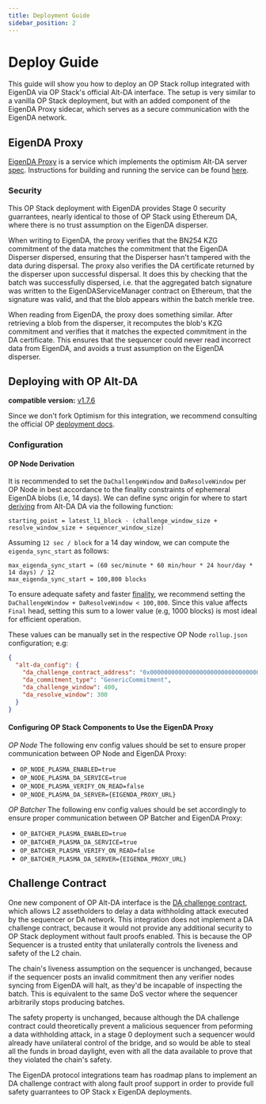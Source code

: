 ```yaml
---
title: Deployment Guide
sidebar_position: 2
---
```


# Deploy Guide

This guide will show you how to deploy an OP Stack rollup integrated with EigenDA via OP Stack's official Alt-DA interface. The setup is very similar to a vanilla OP Stack deployment, but with an added component of the EigenDA Proxy sidecar, which serves as a secure communication with the EigenDA network.

## EigenDA Proxy

[EigenDA Proxy](https://github.com/Layr-Labs/eigenda-proxy) is a service which implements the optimism Alt-DA server [spec](https://specs.optimism.io/experimental/alt-da.html). Instructions for building and running the service can be found [here](https://github.com/Layr-Labs/eigenda-proxy).

### Security

This OP Stack deployment with EigenDA provides Stage 0 security guarrantees, nearly identical to those of OP Stack using Ethereum DA, where there is no trust assumption on the EigenDA disperser.

When writing to EigenDA, the proxy verifies that the BN254 KZG commitment of the data matches the commitment that the EigenDA Disperser dispersed, ensuring that the Disperser hasn't tampered with the data during dispersal. The proxy also verifies the DA certificate returned by the disperser upon successful dispersal. It does this by checking that the batch was successfully dispersed, i.e. that the aggregated batch signature was written to the EigenDAServiceManager contract on Ethereum, that the signature was valid, and that the blob appears within the batch merkle tree.

When reading from EigenDA, the proxy does something similar. After retrieving a blob from the disperser, it recomputes the blob's KZG commitment and verifies that it matches the expected commitment in the DA certificate. This ensures that the sequencer could never read incorrect data from EigenDA, and avoids a trust assumption on the EigenDA disperser.

## Deploying with OP Alt-DA

**compatible version:** [v1.7.6](https://github.com/ethereum-optimism/optimism/releases/tag/v1.7.6)

Since we don't fork Optimism for this integration, we recommend consulting the official OP [deployment docs](https://docs.optimism.io/builders/chain-operators/tutorials/create-l2-rollup).

### Configuration

#### OP Node Derivation

It is recommended to set the `DaChallengeWindow` and `DaResolveWindow` per OP Node in best accordance to the finality constraints of ephemeral EigenDA blobs (i.e, 14 days). We can define sync origin for where to start [deriving](https://specs.optimism.io/experimental/alt-da.html#derivation) from Alt-DA DA via the following function:

```
starting_point = latest_l1_block - (challenge_window_size + resolve_window_size + sequencer_window_size)
```

Assuming `12 sec / block` for a 14 day window, we can compute the `eigenda_sync_start` as follows:

```
max_eigenda_sync_start = (60 sec/minute * 60 min/hour * 24 hour/day * 14 days) / 12
max_eigenda_sync_start = 100,800 blocks
```

To ensure adequate safety and faster [finality](https://specs.optimism.io/experimental/alt-da.html#safety-and-finality), we recommend setting the `DaChallengeWindow + DaResolveWindow < 100,800`. Since this value affects `Final` head, setting this sum to a lower value (e.g, 1000 blocks) is most ideal for efficient operation.

These values can be manually set in the respective OP Node `rollup.json` configuration; e.g:

```json
{
  "alt-da_config": {
    "da_challenge_contract_address": "0x0000000000000000000000000000000000000000",
    "da_commitment_type": "GenericCommitment",
    "da_challenge_window": 400,
    "da_resolve_window": 300
  }
}
```

#### Configuring OP Stack Components to Use the EigenDA Proxy

*OP Node*
The following env config values should be set to ensure proper communication between OP Node and EigenDA Proxy:

- `OP_NODE_PLASMA_ENABLED=true`
- `OP_NODE_PLASMA_DA_SERVICE=true`
- `OP_NODE_PLASMA_VERIFY_ON_READ=false`
- `OP_NODE_PLASMA_DA_SERVER={EIGENDA_PROXY_URL}`

*OP Batcher*
The following env config values should be set accordingly to ensure proper communication between OP Batcher and EigenDA Proxy:

- `OP_BATCHER_PLASMA_ENABLED=true`
- `OP_BATCHER_PLASMA_DA_SERVICE=true`
- `OP_BATCHER_PLASMA_VERIFY_ON_READ=false`
- `OP_BATCHER_PLASMA_DA_SERVER={EIGENDA_PROXY_URL}`

## Challenge Contract

One new component of OP Alt-DA interface is the [DA challenge contract](https://specs.optimism.io/experimental/alt-da.html#data-availability-challenge-contract), which allows L2 assetholders to delay a data withholding attack executed by the sequencer or DA network. This integration does not implement a DA challenge contract, because it would not provide any additional security to OP Stack deployment without fault proofs enabled. This is because the OP Sequencer is a trusted entity that unilaterally controls the liveness and safety of the L2 chain.

The chain's liveness assumption on the sequencer is unchanged, because if the sequencer posts an invalid commitment then any verifier nodes syncing from EigenDA will halt, as they'd be incapable of inspecting the batch. This is equivalent to the same DoS vector where the sequencer arbitrarily stops producing batches.

The safety property is unchanged, because although the DA challenge contract could theoretically prevent a malicious sequencer from peforming a data withholding attack, in a stage 0 deployment such a sequencer would already have unilateral control of the bridge, and so would be able to steal all the funds in broad daylight, even with all the data available to prove that they violated the chain's safety.

The EigenDA protocol integrations team has roadmap plans to implement an DA challenge contract with along fault proof support in order to provide full safety guarrantees to OP Stack x EigenDA deployments.
